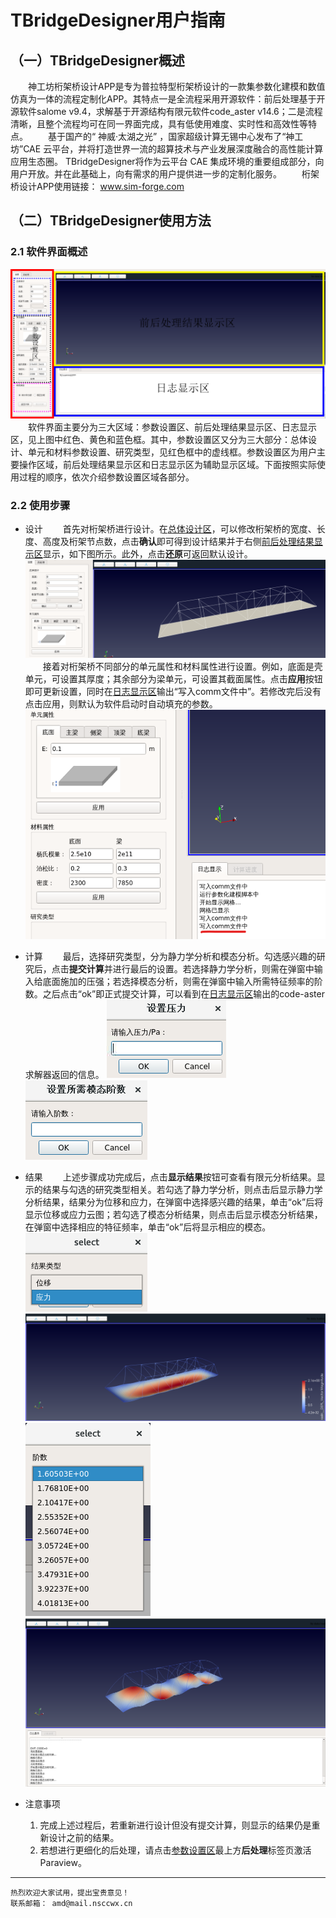 # TBridgeDesigner用户指南
## （一）TBridgeDesigner概述
&#8195;&#8195;神工坊桁架桥设计APP是专为普拉特型桁架桥设计的一款集参数化建模和数值仿真为一体的流程定制化APP。其特点一是全流程采用开源软件：前后处理基于开源软件salome v9.4，求解基于开源结构有限元软件code_aster v14.6；二是流程清晰，且整个流程均可在同一界面完成，具有低使用难度、实时性和高效性等特点。
&#8195;&#8195;基于国产的“ 神威·太湖之光” ，国家超级计算无锡中心发布了“神工坊”CAE 云平台，并将打造世界一流的超算技术与产业发展深度融合的高性能计算应用生态圈。 TBridgeDesigner将作为云平台 CAE 集成环境的重要组成部分，向用户开放。并在此基础上，向有需求的用户提供进一步的定制化服务。
&#8195;&#8195;桁架桥设计APP使用链接： www.sim-forge.com
## （二）TBridgeDesigner使用方法
### 2.1 软件界面概述
![avatar](./doc/main.png)
&#8195;&#8195;软件界面主要分为三大区域：参数设置区、前后处理结果显示区、日志显示区，见上图中红色、黄色和蓝色框。其中，参数设置区又分为三大部分：总体设计、单元和材料参数设置、研究类型，见红色框中的虚线框。参数设置区为用户主要操作区域，前后处理结果显示区和日志显示区为辅助显示区域。下面按照实际使用过程的顺序，依次介绍参数设置区域各部分。
### 2.2 使用步骤
- 设计
&#8195;&#8195;首先对桁架桥进行设计。在<u>总体设计区</u>，可以修改桁架桥的宽度、长度、高度及桁架节点数，点击**确认**即可得到设计结果并于右侧<u>前后处理结果显示区</u>显示，如下图所示。此外，点击**还原**可返回默认设计。
![avatar](./doc/ok.png)
&#8195;&#8195;接着对桁架桥不同部分的单元属性和材料属性进行设置。例如，底面是壳单元，可设置其厚度；其余部分为梁单元，可设置其截面属性。点击**应用**按钮即可更新设置，同时在<u>日志显示区</u>输出“写入comm文件中”。若修改完后没有点击应用，则默认为软件启动时自动填充的参数。
![avatar](./doc/applied.png)
- 计算
&#8195;&#8195;最后，选择研究类型，分为静力学分析和模态分析。勾选感兴趣的研究后，点击**提交计算**并进行最后的设置。若选择静力学分析，则需在弹窗中输入给底面施加的压强；若选择模态分析，则需在弹窗中输入所需特征频率的阶数。之后点击“ok”即正式提交计算，可以看到在<u>日志显示区</u>输出的code-aster求解器返回的信息。
![avatar](./doc/pres.png)  ![avatar](./doc/modals.png)
- 结果
  &#8195;&#8195;上述步骤成功完成后，点击**显示结果**按钮可查看有限元分析结果。显示的结果与勾选的研究类型相关。若勾选了静力学分析，则点击后显示静力学分析结果，结果分为位移和应力，在弹窗中选择感兴趣的结果，单击“ok”后将显示位移或应力云图；若勾选了模态分析结果，则点击后显示模态分析结果，在弹窗中选择相应的特征频率，单击“ok”后将显示相应的模态。
![avatar](./doc/static.png)
![avatar](./doc/static_disp_res.png)
![avatar](./doc/modals_select.png)
![avatar](./doc/modals_res.png)

- 注意事项

  1. 完成上述过程后，若重新进行设计但没有提交计算，则显示的结果仍是重新设计之前的结果。
  2. 若想进行更细化的后处理，请点击<u>参数设置区</u>最上方**后处理**标签页激活Paraview。
----------
    热烈欢迎大家试用，提出宝贵意见！
    联系邮箱： amd@mail.nsccwx.cn